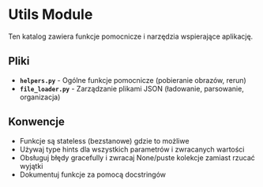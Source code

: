 # Utils Module

Ten katalog zawiera funkcje pomocnicze i narzędzia wspierające aplikację.

## Pliki

- **`helpers.py`** - Ogólne funkcje pomocnicze (pobieranie obrazów, rerun)
- **`file_loader.py`** - Zarządzanie plikami JSON (ładowanie, parsowanie, organizacja)

## Konwencje

- Funkcje są stateless (bezstanowe) gdzie to możliwe
- Używaj type hints dla wszystkich parametrów i zwracanych wartości
- Obsługuj błędy gracefully i zwracaj None/puste kolekcje zamiast rzucać wyjątki
- Dokumentuj funkcje za pomocą docstringów

